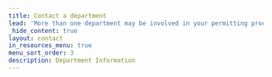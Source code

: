 ```yaml
---
title: Contact a department
lead: 'More than one department may be involved in your permitting process. Not sure who to contact? [Residential Plan Review](/contact/#residential-plan-review) is a great place to start.'
_hide_content: true
layout: contact
in_resources_menu: true
menu_sort_order: 3
description: Department Information
---
```

